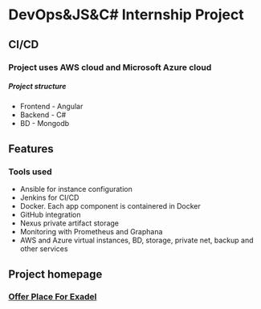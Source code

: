 # DevOps&JS&C# Internship Project
## CI/CD 

### Project uses AWS cloud and Microsoft Azure cloud
##### Project structure
- Frontend - Angular
- Backend - C#
- BD - Mongodb
## Features
### Tools used
- Ansible for instance configuration 
- Jenkins for CI/CD
- Docker. Each app component is containered in Docker 
- GitHub integration
- Nexus private artifact storage
- Monitoring with Prometheus and Graphana
- AWS and Azure virtual instances, BD, storage, private net, backup and other services

## Project homepage 
### [Offer Place For Exadel](https://offerplaceforexadel.radiolacattor.ru/)

